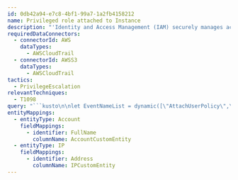 ```yaml
---
id: 0db42a94-e7c8-4bf1-99a7-1a2fb4158212
name: Privileged role attached to Instance
description: "'Identity and Access Management (IAM) securely manages access to AWS services and resources. \nIdentifies when a Privileged role is attached to an existing instance or new instance at deployment. This instance may be used by an adversary to escalate a normal user privileges to an adminsitrative level.\nand AWS API AddRoleToInstanceProfile at https://docs.aws.amazon.com/IAM/latest/APIReference/API_AddRoleToInstanceProfile.html'\n"
requiredDataConnectors:
  - connectorId: AWS
    dataTypes:
      - AWSCloudTrail
  - connectorId: AWSS3
    dataTypes:
      - AWSCloudTrail
tactics:
  - PrivilegeEscalation
relevantTechniques:
  - T1098
query: "```kusto\n\nlet EventNameList = dynamic([\"AttachUserPolicy\",\"AttachRolePolicy\",\"AttachGroupPolicy\"]);\nlet PolicyArnList = dynamic([\"arn:aws:iam::aws:policy/AdministratorAccess\",\"arn:aws:iam::aws:policy/DatabaseAdministrator\",\"arn:aws:iam::aws:policy/NetworkAdministrator\",\"arn:aws:iam::aws:policy/SystemAdministrator\",\"arn:aws:iam::aws:policy/AmazonS3FullAccess\"]);\nlet starttime = todatetime('{{StartTimeISO}}');\nlet endtime = todatetime('{{EndTimeISO}}');\nlet lookback = starttime - 14d;\n//Creating a temp table of events creating privileged role or users which can later be correlated with suspicious operations.\nlet PrivilegedRoleorUsers = AWSCloudTrail\n| where TimeGenerated >= lookback \n| where EventName in (EventNameList)\n| extend PolicyArn = tostring(parse_json(RequestParameters).policyArn), RoleName = tostring(parse_json(RequestParameters).roleName)\n| where PolicyArn in (PolicyArnList)\n| distinct PolicyArn, UserIdentityType, UserIdentityUserName,RoleName;\n// Joining the list of identities having Privileged roles with the API call AddRoleToInstanceProfile to indentify the instances which may be used by adversaries as pivot point for privilege escalation.\nPrivilegedRoleorUsers\n| join (\nAWSCloudTrail\n| where TimeGenerated between (starttime..endtime)\n| where EventName in (\"AddRoleToInstanceProfile\") \n| extend InstanceProfileName = tostring(parse_json(RequestParameters).InstanceProfileName), RoleName = tostring(parse_json(RequestParameters).roleName)\n| summarize EventCount=count(), StartTimeUtc = min(TimeGenerated), EndTimeUtc = max(TimeGenerated) by EventSource, EventName, UserIdentityType , UserIdentityArn , UserIdentityUserName, SourceIpAddress, RoleName\n) on RoleName \n| extend timestamp = StartTimeUtc, IPCustomEntity = SourceIpAddress, AccountCustomEntity = RoleName\n```"
entityMappings:
  - entityType: Account
    fieldMappings:
      - identifier: FullName
        columnName: AccountCustomEntity
  - entityType: IP
    fieldMappings:
      - identifier: Address
        columnName: IPCustomEntity
---
```


